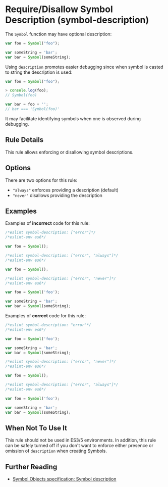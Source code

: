 # Require/Disallow Symbol Description (symbol-description)

The `Symbol` function may have optional description:

```js
var foo = Symbol("foo");

var someString = 'bar';
var bar = Symbol(someString);
```


Using `description` promotes easier debugging since when symbol is casted to string the description is used:

```js
var foo = Symbol("foo");

> console.log(foo);
// Symbol(foo)

var bar = foo + '';
// bar === 'Symbol(foo)'
```

It may facilitate identifying symbols when one is observed during debugging.


## Rule Details

This rule allows enforcing or disallowing symbol descriptions.


## Options

There are two options for this rule:

* `"always"` enforces providing a description (default)
* `"never"` disallows providing the description


## Examples

Examples of **incorrect** code for this rule:

```js
/*eslint symbol-description: ["error"]*/
/*eslint-env es6*/

var foo = Symbol();
```


```js
/*eslint symbol-description: ["error", "always"]*/
/*eslint-env es6*/

var foo = Symbol();
```

```js
/*eslint symbol-description: ["error", "never"]*/
/*eslint-env es6*/

var foo = Symbol('foo');

var someString = 'bar';
var bar = Symbol(someString);
```

Examples of **correct** code for this rule:

```js
/*eslint symbol-description: "error"*/
/*eslint-env es6*/

var foo = Symbol('foo');

var someString = 'bar';
var bar = Symbol(someString);
```

```js
/*eslint symbol-description: ["error", "never"]*/
/*eslint-env es6*/

var foo = Symbol();
```

```js
/*eslint symbol-description: ["error", "always"]*/
/*eslint-env es6*/

var foo = Symbol('foo');

var someString = 'bar';
var bar = Symbol(someString);
```


## When Not To Use It

This rule should not be used in ES3/5 environments.
In addition, this rule can be safely turned off if you don't want to enforce either presence or omission of `description` when creating Symbols.

## Further Reading

* [Symbol Objects specification: Symbol description](http://www.ecma-international.org/ecma-262/6.0/#sec-symbol-description)
